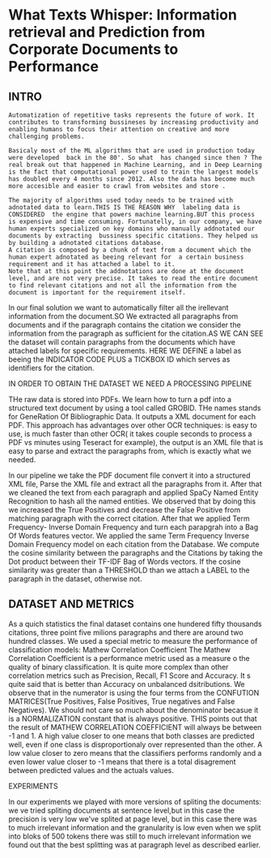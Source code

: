 # What Texts Whisper: Information retrieval and Prediction from Corporate Documents to Performance

## INTRO
    Automatization of repetitive tasks represents the future of work. It contributes to transforming bussineses by increasing productivity and enabling humans to focus their attention on creative and more challenging problems.

    Basicaly most of the ML algorithms that are used in production today were developed  back in the 80'. So what  has changed since then ? The real break out that happened in Machine Learning, and in Deep Learning is the fact that computational power used to train the largest models has doubled every 4 months since 2012. Also the data has become much more accesible and easier to crawl from websites and store . 

    The majority of algorithms used today needs to be trained with adnotated data to learn.THIS IS THE REASON WHY  labeling data is CONSIDERED  the engine that powers machine learning.BUT this process is expensive and time consuming. Fortunatelly, in our company, we have human experts specialized on key domains who manually addnotated our documents by extracting  bussiness specific citations. They helped us by building a adnotated citations database.
    A citation is composed by a chunk of text from a document which the human expert adnotated as beeing relevant for  a certain business requirement and it has attached a label to it.
    Note that at this point the addnotations are done at the document level, and are not very precise. It takes to read the entire document to find relevant citations and not all the information from the document is important for the requirement itself.
    
  In our final solution we want to automatically filter all the irellevant information from the document.SO  We  extracted all paragraphs from documents and if the paragraph contains the citation we consider  the information from the paragraph as sufficient for the citation.AS WE CAN SEE  the dataset will contain paragraphs from the documents which have attached labels for specific requirements. HERE WE DEFINE a label as beeing the INDICATOR CODE PLUS a TICKBOX ID which serves as identifiers for the citation.

IN ORDER TO OBTAIN THE DATASET WE NEED A PROCESSING PIPELINE

THe raw data is stored into PDFs. We learn how to turn a pdf into a structured text document by using a tool called GROBID. THe names stands for GeneRation Of Bibliographic Data. It outputs a XML document for each PDF. This approach has advantages over other OCR techniques:
    is easy to use, 
    is much faster than other OCR( it takes couple seconds to process a PDF vs minutes using Teseract for example), 
    the output is an XML file that is easy to parse and extract the paragraphs from, which is exactly what we needed.

In our pipeline we take the PDF document file convert it into a structured XML file, Parse the XML file and extract all the paragraphs from it.
After that we cleaned the text from each paragraph and applied SpaCy Named Entity Recognition to hash all the named entities. We observed that by doing this we increased the True Positives and decrease the False Positive from matching paragraph with the correct citation.
After that we applied Term Frequency- Inverse Domain Frequency and turn each parapgrah into a Bag Of Words features vector.
We applied the same Term Frequency Inverse Domain Frequency model on each citation from the Database.
We compute the cosine similarity between the paragraphs and the Citations by taking the Dot product between their TF-IDF Bag of Words vectors. If the cosine similarity was greater than a THRESHOLD than we attach a LABEL to the paragraph in the dataset, otherwise not.

## DATASET AND METRICS

As a quich statistics the final dataset contains one hundered fifty thousands citations, three point five milions paragraphs and there are around two hundred classes.
We used a special metric to measure the performance of classification models: Mathew Correlation Coefficient
The Mathew Correlation Coefficient is a performance metric used as a measure o the quality of binary classification. It is quite more complex than other correlation metrics such as Precision, Recall, F1 Score and Accuracy. It s quite said that is better than Accuracy on unbalanced dsitributions.
We observe that in the numerator is using the four terms from the CONFUTION MATRICES(True Positives, False Positives, True negatives and False Negatives). We should not care so much about  the denominator becasue it is a NORMALIZATION constant that is always positive. THIS points out that the result of MATHEW CORRELATION COEFFICIENT will always be between -1 and 1.
A high value closer to one means that both classes are predicted well, even if one class is disproportionaly over represented than the other. 
A low value closer to zero  means that the classifiers performs randomly and a even lower value closer to -1 means that there is a total disagrement between predicted values and the actuals values.


EXPERIMENTS

In our experiments we played with more versions of spliting the documents:
    we ve tried spliting documents at sentence level,but in this case the precision is very low
    we've splited at page level, but in this case there was to much irrelevant information and the granularity is low
    even when we split into bloks of 500 tokens there was still to much irrelevant information 
    we found out that the best splitting was at paragraph level as described earlier.



